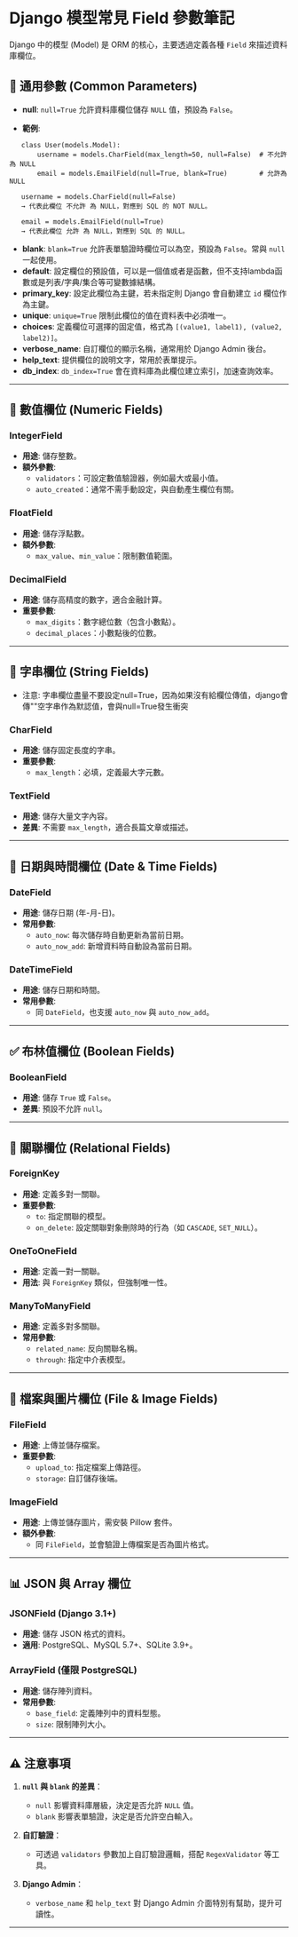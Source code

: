 # Django 模型常見 Field 參數筆記

Django 中的模型 (Model) 是 ORM 的核心，主要透過定義各種 `Field` 來描述資料庫欄位。

## 📌 通用參數 (Common Parameters)

- **null**: `null=True` 允許資料庫欄位儲存 `NULL` 值，預設為 `False`。

- **範例**:

 ```   
    class User(models.Model):
        username = models.CharField(max_length=50, null=False)  # 不允許為 NULL
        email = models.EmailField(null=True, blank=True)        # 允許為 NULL
        
    username = models.CharField(null=False)
    → 代表此欄位 不允許 為 NULL，對應到 SQL 的 NOT NULL。

    email = models.EmailField(null=True)
    → 代表此欄位 允許 為 NULL，對應到 SQL 的 NULL。
```
- **blank**: `blank=True` 允許表單驗證時欄位可以為空，預設為 `False`。常與 `null` 一起使用。
- **default**: 設定欄位的預設值，可以是一個值或者是函數，但不支持lambda函數或是列表/字典/集合等可變數據結構。
- **primary_key**: 設定此欄位為主鍵，若未指定則 Django 會自動建立 `id` 欄位作為主鍵。
- **unique**: `unique=True` 限制此欄位的值在資料表中必須唯一。
- **choices**: 定義欄位可選擇的固定值，格式為 `[(value1, label1), (value2, label2)]`。
- **verbose_name**: 自訂欄位的顯示名稱，通常用於 Django Admin 後台。
- **help_text**: 提供欄位的說明文字，常用於表單提示。
- **db_index**: `db_index=True` 會在資料庫為此欄位建立索引，加速查詢效率。

---

## 🔢 數值欄位 (Numeric Fields)

### IntegerField
- **用途**: 儲存整數。
- **額外參數**:
  - `validators`：可設定數值驗證器，例如最大或最小值。
  - `auto_created`：通常不需手動設定，與自動產生欄位有關。

### FloatField
- **用途**: 儲存浮點數。
- **額外參數**:
  - `max_value`、`min_value`：限制數值範圍。

### DecimalField
- **用途**: 儲存高精度的數字，適合金融計算。
- **重要參數**:
  - `max_digits`：數字總位數（包含小數點）。
  - `decimal_places`：小數點後的位數。

---

## 📝 字串欄位 (String Fields)
- 注意: 字串欄位盡量不要設定null=True，因為如果沒有給欄位傳值，django會傳""空字串作為默認值，會與null=True發生衝突
### CharField
- **用途**: 儲存固定長度的字串。
- **重要參數**:
  - `max_length`：必填，定義最大字元數。

### TextField
- **用途**: 儲存大量文字內容。
- **差異**: 不需要 `max_length`，適合長篇文章或描述。

---

## 📅 日期與時間欄位 (Date & Time Fields)

### DateField
- **用途**: 儲存日期 (年-月-日)。
- **常用參數**:
  - `auto_now`: 每次儲存時自動更新為當前日期。
  - `auto_now_add`: 新增資料時自動設為當前日期。

### DateTimeField
- **用途**: 儲存日期和時間。
- **常用參數**:
  - 同 `DateField`，也支援 `auto_now` 與 `auto_now_add`。

---

## ✅ 布林值欄位 (Boolean Fields)

### BooleanField
- **用途**: 儲存 `True` 或 `False`。
- **差異**: 預設不允許 `null`。



---

## 🔗 關聯欄位 (Relational Fields)

### ForeignKey
- **用途**: 定義多對一關聯。
- **重要參數**:
  - `to`: 指定關聯的模型。
  - `on_delete`: 設定關聯對象刪除時的行為（如 `CASCADE`, `SET_NULL`）。

### OneToOneField
- **用途**: 定義一對一關聯。
- **用法**: 與 `ForeignKey` 類似，但強制唯一性。

### ManyToManyField
- **用途**: 定義多對多關聯。
- **常用參數**:
  - `related_name`: 反向關聯名稱。
  - `through`: 指定中介表模型。

---

## 📂 檔案與圖片欄位 (File & Image Fields)

### FileField
- **用途**: 上傳並儲存檔案。
- **重要參數**:
  - `upload_to`: 指定檔案上傳路徑。
  - `storage`: 自訂儲存後端。

### ImageField
- **用途**: 上傳並儲存圖片，需安裝 Pillow 套件。
- **額外參數**:
  - 同 `FileField`，並會驗證上傳檔案是否為圖片格式。

---

## 📊 JSON 與 Array 欄位

### JSONField (Django 3.1+)
- **用途**: 儲存 JSON 格式的資料。
- **適用**: PostgreSQL、MySQL 5.7+、SQLite 3.9+。

### ArrayField (僅限 PostgreSQL)
- **用途**: 儲存陣列資料。
- **常用參數**:
  - `base_field`: 定義陣列中的資料型態。
  - `size`: 限制陣列大小。

---

## ⚠️ 注意事項

1. **`null` 與 `blank` 的差異**：
   - `null` 影響資料庫層級，決定是否允許 `NULL` 值。
   - `blank` 影響表單驗證，決定是否允許空白輸入。

2. **自訂驗證**：
   - 可透過 `validators` 參數加上自訂驗證邏輯，搭配 `RegexValidator` 等工具。

3. **Django Admin**：
   - `verbose_name` 和 `help_text` 對 Django Admin 介面特別有幫助，提升可讀性。

---

